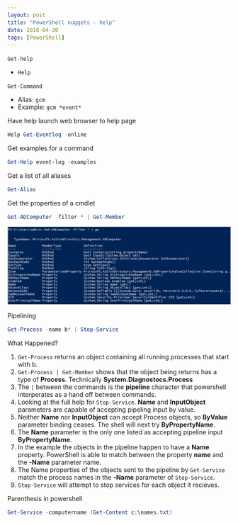 ```yaml
---
layout: post
title: "PowerShell nuggets - help"
date: 2018-04-30
tags: [PowerShell]
---
```


`Get-help`

* `Help`


`Get-Command`

* Alias: `gcm`
* Example: `gcm *event*`

Have help launch web browser to help page

```powershell
Help Get-Eventlog -online
```

Get examples for a command

```powershell
Get-Help event-log -examples
```

Get a list of all aliases

```powershell
Get-Alias
```

Get the properties of a cmdlet

```powershell
Get-ADComputer -filter * | Get-Member
```

![Get-ADComputer](/img/2018-04-30-posh-nugget-help-01.png)

Pipelining

```powershell
Get-Process -name b* | Stop-Service
````

What Happened?

1. `Get-Process` returns an object containing all running processes that start with b.
2. `Get-Process | Get-Member` shows that the object being returns has a type of **Process**. Technically **System.Diagnostocs.Process**
3. The `|` between the commands is the **pipeline** character that powershell interperates as a hand off between commands.
4. Looking at the full help for `Stop-Service`. **Name** and **InputObject** parameters are capable of accepting pipeling input by value.
5. Neither **Name** nor **InputObject** can accept Process objects, so **ByValue** parameter binding ceases. The shell will next try **ByPropertyName**.
6. The **Name** parameter is the only one listed as accepting pipeline input **ByPropertyName**.
7. In the example the objects in the pipeline happen to have a **Name** property. PowerShell is able to match between the property **name** and the **-Name** parameter name.
8. The Name properties of the objects sent to the pipeline by `Get-Service` match the process names in the **-Name** parameter of `Stop-Service`.
9. `Stop-Service` will attempt to stop services for each object it recieves.

Parenthesis in powershell

```powershell
Get-Service -computername (Get-Content c:\names.txt)
```

